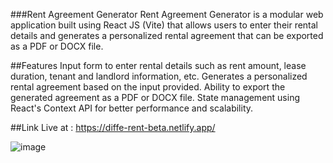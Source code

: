 ###Rent Agreement Generator
Rent Agreement Generator is a modular web application built using React JS (Vite) that allows users to enter their rental details and generates a personalized rental agreement that can be exported as a PDF or DOCX file.

##Features
Input form to enter rental details such as rent amount, lease duration, tenant and landlord information, etc.
Generates a personalized rental agreement based on the input provided.
Ability to export the generated agreement as a PDF or DOCX file.
State management using React's Context API for better performance and scalability.

##Link
Live at : https://diffe-rent-beta.netlify.app/

![image](https://user-images.githubusercontent.com/99732661/236702114-0a1c5d73-af11-405b-9567-377ec763170c.png)
